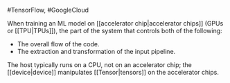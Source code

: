 #TensorFlow, #GoogleCloud

When training an ML model on [[accelerator chip|accelerator chips]]
(GPUs or [[TPU|TPUs]]), the part of the system
that controls both of the following:

<ul>
<li>The overall flow of the code.</li>
<li>The extraction and transformation of the input pipeline.</li>
</ul>

The host typically runs on a CPU, not on an accelerator chip; the
[[device|device]] manipulates [[Tensor|tensors]] on the
accelerator chips.

